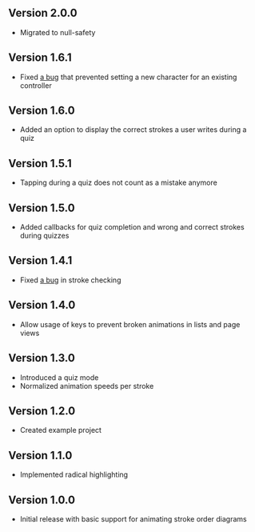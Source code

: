 ## Version 2.0.0

* Migrated to null-safety

## Version 1.6.1

* Fixed [a bug](https://github.com/Mr-Pepe/stroke-order-animator/issues/17) that prevented setting a new character for an existing controller

## Version 1.6.0

* Added an option to display the correct strokes a user writes during a quiz

## Version 1.5.1

* Tapping during a quiz does not count as a mistake anymore

## Version 1.5.0

* Added callbacks for quiz completion and wrong and correct strokes during quizzes

## Version 1.4.1

* Fixed [a bug](https://github.com/Mr-Pepe/stroke-order-animator/issues/7) in stroke checking

## Version 1.4.0

* Allow usage of keys to prevent broken animations in lists and page views


## Version 1.3.0

* Introduced a quiz mode
* Normalized animation speeds per stroke

## Version 1.2.0

* Created example project


## Version 1.1.0

* Implemented radical highlighting


## Version 1.0.0

* Initial release with basic support for animating stroke order diagrams